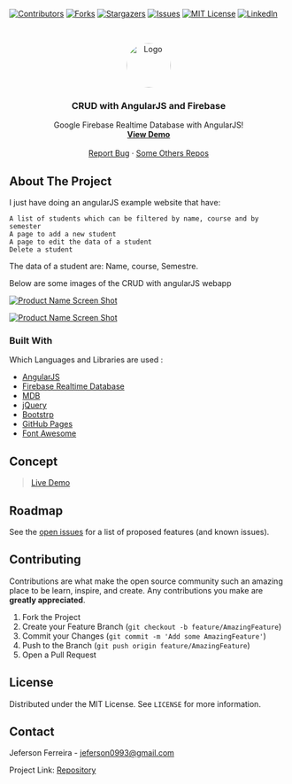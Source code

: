 [![Contributors][contributors-shield]][contributors-url]
[![Forks][forks-shield]][forks-url]
[![Stargazers][stars-shield]][stars-url]
[![Issues][issues-shield]][issues-url]
[![MIT License][license-shield]][license-url]
[![LinkedIn][linkedin-shield]][linkedin-url]


<br />
<p align="center">
  <a href="https://github.com/othneildrew/Best-README-Template">
    <img src="https://user-images.githubusercontent.com/29678099/71330693-1ed06d80-250d-11ea-9b98-a04279392272.jpeg" alt="Logo" width="80" height="80" style="border-radius: 50%;">
  </a>

  <h3 align="center">CRUD with AngularJS and Firebase</h3>

  <p align="center">
    Google Firebase Realtime Database with AngularJS!
    <br />
    <a href="https://jeferson0993.github.io/jeferson0993-crud-angularjs-firebase/"><strong>View Demo</strong></a>
    <br />
    <br />
    <a href="https://github.com/jeferson0993/jeferson0993-crud-angularjs-firebase/issues">Report Bug</a>
    ·
    <a href="https://github.com/jeferson0993/">Some Others Repos</a>
  </p>
</p>

<!-- ABOUT THE PROJECT -->
## About The Project

 I just have doing an angularJS example website that have:

    A list of students which can be filtered by name, course and by semester
    A page to add a new student
    A page to edit the data of a student
    Delete a student

The data of a student are: Name, course, Semestre.

Below are some images of the CRUD with angularJS webapp

[![Product Name Screen Shot][home-screenshot]](https://jeferson0993.github.io/jeferson0993-crud-angularjs-firebase/)

[![Product Name Screen Shot][add-screenshot]](https://jeferson0993.github.io/jeferson0993-crud-angularjs-firebase/)

### Built With
Which Languages and Libraries are used :
* [AngularJS](https://angularjs.org/)
* [Firebase Realtime Database](https://firebase.google.com/products/realtime-database/)
* [MDB](https://mdbootstrap.com/)
* [jQuery](https://jquery.com/)
* [Bootstrp](https://getbootstrap.com/)
* [GitHub Pages](https://pages.github.com)
* [Font Awesome](https://fontawesome.com)

## Concept

> [Live Demo](https://jeferson0993.github.io/jeferson0993-crud-angularjs-firebase/)

<!-- ROADMAP -->
## Roadmap

See the [open issues](https://github.com/jeferson0993/jeferson0993-crud-angularjs-firebase/issues) for a list of proposed features (and known issues).



<!-- CONTRIBUTING -->
## Contributing

Contributions are what make the open source community such an amazing place to be learn, inspire, and create. Any contributions you make are **greatly appreciated**.

1. Fork the Project
2. Create your Feature Branch (`git checkout -b feature/AmazingFeature`)
3. Commit your Changes (`git commit -m 'Add some AmazingFeature'`)
4. Push to the Branch (`git push origin feature/AmazingFeature`)
5. Open a Pull Request



<!-- LICENSE -->
## License

Distributed under the MIT License. See `LICENSE` for more information.



<!-- CONTACT -->
## Contact

Jeferson Ferreira - jeferson0993@gmail.com

Project Link: [Repository](https://github.com/jeferson0993/jeferson0993-crud-angularjs-firebase)



<!-- MARKDOWN LINKS & IMAGES -->
<!-- https://www.markdownguide.org/basic-syntax/#reference-style-links -->
[contributors-shield]: https://img.shields.io/github/contributors/jeferson0993/jeferson0993-crud-angularjs-firebase.svg?style=flat-square
[contributors-url]: https://github.com/jeferson0993/jeferson0993-crud-angularjs-firebase/graphs/contributors
[forks-shield]: https://img.shields.io/github/forks/jeferson0993/jeferson0993-crud-angularjs-firebase.svg?style=flat-square
[forks-url]: https://github.com/jeferson0993/jeferson0993-crud-angularjs-firebase/network/members
[stars-shield]: https://img.shields.io/github/stars/jeferson0993/jeferson0993-crud-angularjs-firebase.svg?style=flat-square
[stars-url]: https://github.com/jeferson0993/jeferson0993-crud-angularjs-firebase/stargazers
[issues-shield]: https://img.shields.io/github/issues/jeferson0993/jeferson0993-crud-angularjs-firebase.svg?style=flat-square
[issues-url]: https://github.com/jeferson0993/jeferson0993-crud-angularjs-firebase/issues
[license-shield]: https://img.shields.io/github/license/jeferson0993/jeferson0993-crud-angularjs-firebase.svg?style=flat-square
[license-url]: https://github.com/jeferson0993/jeferson0993-crud-angularjs-firebase/blob/master/LICENSE
[linkedin-shield]: https://img.shields.io/badge/-LinkedIn-black.svg?style=flat-square&logo=linkedin&colorB=555
[linkedin-url]: https://www.linkedin.com/in/jeferson-ferreira-4a036b143/
[home-screenshot]: https://user-images.githubusercontent.com/29678099/71330655-f47eb000-250c-11ea-8f5c-3069b4c708f7.png
[add-screenshot]: https://user-images.githubusercontent.com/29678099/71330627-db75ff00-250c-11ea-8fe5-a2c1a02c1550.png
